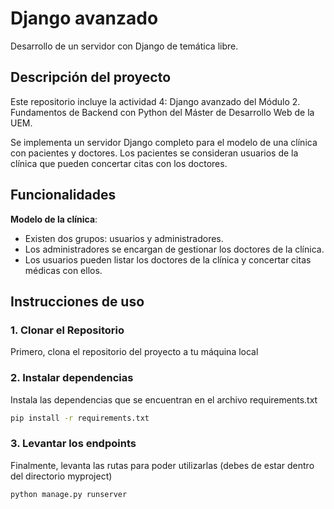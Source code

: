 # Django avanzado
Desarrollo de un servidor con Django de temática libre.

## Descripción del proyecto

Este repositorio incluye la actividad 4: Django avanzado del Módulo 2. Fundamentos de Backend con Python del Máster de Desarrollo Web de la UEM.

Se implementa un servidor Django completo para el modelo de una clínica con pacientes y doctores. Los pacientes se consideran
usuarios de la clínica que pueden concertar citas con los doctores.

## Funcionalidades

**Modelo de la clínica**:
   - Existen dos grupos: usuarios y administradores.
   - Los administradores se encargan de gestionar los doctores de la clínica.
   - Los usuarios pueden listar los doctores de la clínica y concertar citas médicas con ellos.

## Instrucciones de uso

### 1. Clonar el Repositorio

Primero, clona el repositorio del proyecto a tu máquina local

### 2. Instalar dependencias 

Instala las dependencias que se encuentran en el archivo requirements.txt

```bash
pip install -r requirements.txt
```

### 3. Levantar los endpoints

Finalmente, levanta las rutas para poder utilizarlas (debes de estar dentro del directorio myproject)

```bash
python manage.py runserver
```